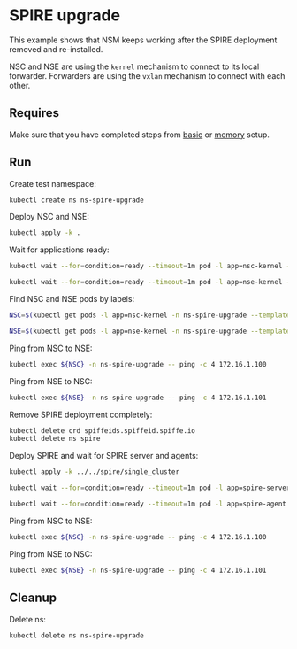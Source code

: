 # SPIRE upgrade

This example shows that NSM keeps working after the SPIRE deployment removed and re-installed.

NSC and NSE are using the `kernel` mechanism to connect to its local forwarder.
Forwarders are using the `vxlan` mechanism to connect with each other.

## Requires

Make sure that you have completed steps from [basic](../../basic) or [memory](../../memory) setup.

## Run

Create test namespace:
```bash
kubectl create ns ns-spire-upgrade
```

Deploy NSC and NSE:
```bash
kubectl apply -k .
```

Wait for applications ready:
```bash
kubectl wait --for=condition=ready --timeout=1m pod -l app=nsc-kernel -n ns-spire-upgrade
```
```bash
kubectl wait --for=condition=ready --timeout=1m pod -l app=nse-kernel -n ns-spire-upgrade
```

Find NSC and NSE pods by labels:
```bash
NSC=$(kubectl get pods -l app=nsc-kernel -n ns-spire-upgrade --template '{{range .items}}{{.metadata.name}}{{"\n"}}{{end}}')
```
```bash
NSE=$(kubectl get pods -l app=nse-kernel -n ns-spire-upgrade --template '{{range .items}}{{.metadata.name}}{{"\n"}}{{end}}')
```

Ping from NSC to NSE:
```bash
kubectl exec ${NSC} -n ns-spire-upgrade -- ping -c 4 172.16.1.100
```

Ping from NSE to NSC:
```bash
kubectl exec ${NSE} -n ns-spire-upgrade -- ping -c 4 172.16.1.101
```

Remove SPIRE deployment completely:
```bash
kubectl delete crd spiffeids.spiffeid.spiffe.io
kubectl delete ns spire
```

Deploy SPIRE and wait for SPIRE server and agents:
```bash
kubectl apply -k ../../spire/single_cluster
```

```bash
kubectl wait --for=condition=ready --timeout=1m pod -l app=spire-server -n spire
```
```bash
kubectl wait --for=condition=ready --timeout=1m pod -l app=spire-agent -n spire
```

Ping from NSC to NSE:
```bash
kubectl exec ${NSC} -n ns-spire-upgrade -- ping -c 4 172.16.1.100
```

Ping from NSE to NSC:
```bash
kubectl exec ${NSE} -n ns-spire-upgrade -- ping -c 4 172.16.1.101
```

## Cleanup

Delete ns:
```bash
kubectl delete ns ns-spire-upgrade
```
